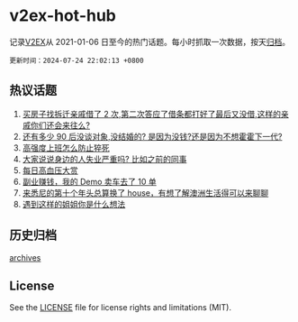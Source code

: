 # v2ex-hot-hub

 记录[V2EX](https://www.v2ex.com/)从 2021-01-06 日至今的热门话题。每小时抓取一次数据，按天[归档](archives)。

`更新时间：2024-07-24 22:02:13 +0800`

## 热议话题

1. [买房子找拆迁亲戚借了 2 次,第二次答应了借条都打好了最后又没借,这样的亲戚你们还会来往么?](https://www.v2ex.com/t/1059724)
1. [还有多少 90 后没谈对象,没结婚的? 是因为没钱?还是因为不想霍霍下一代?](https://www.v2ex.com/t/1059602)
1. [高强度上班怎么防止猝死](https://www.v2ex.com/t/1059663)
1. [大家说说身边的人失业严重吗? 比如之前的同事](https://www.v2ex.com/t/1059616)
1. [每日高血压大赏](https://www.v2ex.com/t/1059652)
1. [副业赚钱，我的 Demo 卖车去了 10 单](https://www.v2ex.com/t/1059596)
1. [来悉尼的第十个年头总算换了 house，有想了解澳洲生活得可以来聊聊](https://www.v2ex.com/t/1059578)
1. [遇到这样的姐姐你是什么想法](https://www.v2ex.com/t/1059601)

## 历史归档

[archives](archives)

## License

See the [LICENSE](LICENSE) file for license rights and limitations (MIT).
